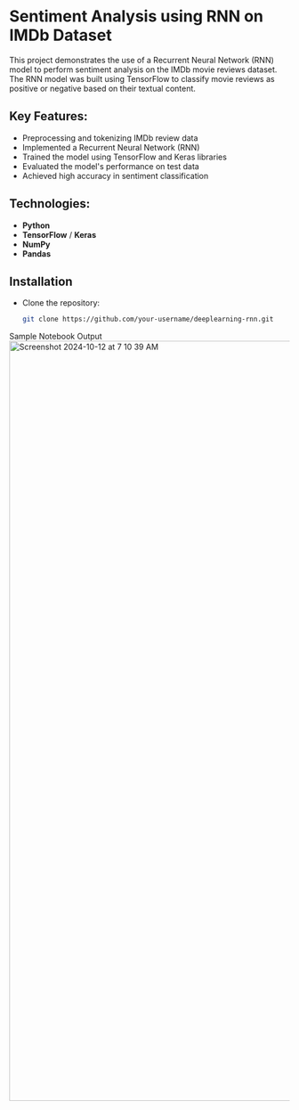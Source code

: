 # Sentiment Analysis using RNN on IMDb Dataset

This project demonstrates the use of a Recurrent Neural Network (RNN) model to perform sentiment analysis on the IMDb movie reviews dataset. The RNN model was built using TensorFlow to classify movie reviews as positive or negative based on their textual content.

## Key Features:
- Preprocessing and tokenizing IMDb review data
- Implemented a Recurrent Neural Network (RNN)
- Trained the model using TensorFlow and Keras libraries
- Evaluated the model's performance on test data
- Achieved high accuracy in sentiment classification

## Technologies:
- **Python**
- **TensorFlow** / **Keras**
- **NumPy**
- **Pandas**

## Installation

- Clone the repository:
   ```bash
   git clone https://github.com/your-username/deeplearning-rnn.git

Sample Notebook Output
<img width="1365" alt="Screenshot 2024-10-12 at 7 10 39 AM" src="https://github.com/user-attachments/assets/1eb8b597-9070-493a-a512-411d13d5d6fc">

   

